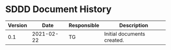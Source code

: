 # SDDD Document History
| Version | Date | Responsible | Description |
|   ---   |  --- |      ---    |      ---    |
| 0.1 | 2021-02-22 | TG | Initial documents created. |